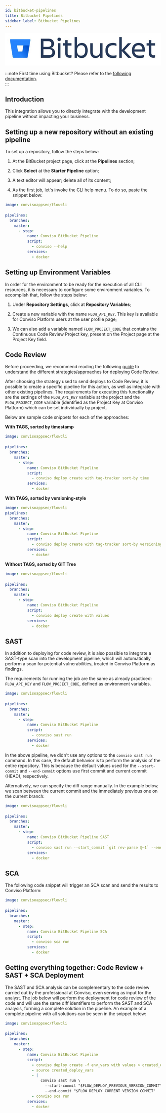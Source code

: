 ```yaml
---
id: bitbucket-pipelines
title: Bitbucket Pipelines
sidebar_label: Bitbucket Pipelines
---
```


<div style={{textAlign: 'center'}}>

![img](../../static/img/bitbucket.png)

</div>

:::note
First time using Bitbucket? Please refer to the [following documentation](https://bitbucket.org/product/guides/).  
:::

## Introduction

This integration allows you to directly integrate with the development pipeline without impacting your business.

## Setting up a new repository without an existing pipeline 

To set up a repository, follow the steps below:

1. At the BitBucket project page, click at the **Pipelines** section;

2. Click **Select** at the **Starter Pipeline** option;

3. A text editor will appear; delete all of its content;

4. As the first job, let's invoke the CLI help menu. To do so, paste the snippet below:

```yml
image: convisoappsec/flowcli

pipelines:
  branches:
    master:
      - step:
          name: Conviso BitBucket Pipeline
          script:
            - conviso --help
          services:
            - docker
```

## Setting up Environment Variables

In order for the environment to be ready for the execution of all CLI resources, it is necessary to configure some environment variables. To accomplish that, follow the steps below:

1. Under **Repository Settings**, click at **Repository Variables**;

2. Create a new variable with the name ```FLOW_API_KEY```. This key is available for Conviso Platform users at the user profile page;

3. We can also add a variable named ```FLOW_PROJECT_CODE``` that contains the Continuous Code Review Project key, present on the Project page at the Project Key field.

## Code Review 

Before proceeding, we recommend reading the following [guide](../guides/code-review-strategies) to understand the different strategies/approaches for deploying Code Review.

After choosing the strategy used to send deploys to Code Review, it is possible to create a specific pipeline for this action, as well as integrate with other existing pipelines. The requirements for executing this functionality are the settings of the ```FLOW_API_KEY``` variable at the project and the ```FLOW_PROJECT_CODE``` variable (identified as the Project Key at Conviso Platform) which can be set individually by project.

Below are sample code snippets for each of the approaches:

**With TAGS, sorted by timestamp**

```yml
image: convisoappsec/flowcli

pipelines:
  branches:
    master:
      - step:
          name: Conviso BitBucket Pipeline
          script:
            - conviso deploy create with tag-tracker sort-by time  
          services:
            - docker
```

**With TAGS, sorted by versioning-style**

```yml
image: convisoappsec/flowcli
pipelines:
  branches:
    master:
      - step:
          name: Conviso BitBucket Pipeline
          script:
            - conviso deploy create with tag-tracker sort-by versioning-style
          services:
            - docker
```

**Without TAGS, sorted by GIT Tree**

```yml
image: convisoappsec/flowcli

pipelines:
  branches:
    master:
      - step:
          name: Conviso BitBucket Pipeline
          script:
            - conviso deploy create with values   
          services:
            - docker
```

## SAST

In addition to deploying for code review, it is also possible to integrate a SAST-type scan into the development pipeline, which will automatically perform a scan for potential vulnerabilities, treated in Conviso Platform as findings.

The requirements for running the job are the same as already practiced: ```FLOW_API_KEY``` and ```FLOW_PROJECT_CODE```, defined as environment variables.

```yml
image: convisoappsec/flowcli

pipelines:
  branches:
    master:
      - step:
          name: Conviso BitBucket Pipeline
          script:
            - conviso sast run
          services:
            - docker
```

In the above pipeline, we didn't use any options to the ```conviso sast run``` command. In this case, the default behavior is to perform the analysis of the entire repository. This is because the default values used for the ```--start-commit``` and ```--end-commit``` options use first commit and current commit (HEAD), respectively.

Alternatively, we can specify the diff range manually. In the example below, we scan between the current commit and the immediately previous one on the current branch:

```yml
image: convisoappsec/flowcli

pipelines:
  branches:
    master:
      - step:
          name: Conviso BitBucket Pipeline SAST
          script:
            - conviso sast run --start_commit `git rev-parse @~1` --end-commit $BITBUCKET_COMMIT                  
          services:
            - docker
```

## SCA

The following code snippet will trigger an SCA scan and send the results to Conviso Platform:

```yml
image: convisoappsec/flowcli

pipelines:
  branches:
    master:
      - step:
          name: Conviso BitBucket Pipeline SCA
          script:
            - conviso sca run
          services:
            - docker
```

## Getting everything together: Code Review + SAST + SCA Deployment

The SAST and SCA analysis can be complementary to the code review carried out by the professional at Conviso, even serving as input for the analyst. The job below will perform the deployment for code review of the code and will use the same diff identifiers to perform the SAST and SCA analysis, forming a complete solution in the pipeline. An example of a complete pipeline with all solutions can be seen in the snippet below:

```yml
image: convisoappsec/flowcli

pipelines:
  branches:
    master:
      - step:
          name: Conviso BitBucket Pipeline
          script:
            - conviso deploy create -f env_vars with values > created_deploy_vars
            - source created_deploy_vars
            - |
                conviso sast run \
                  --start-commit "$FLOW_DEPLOY_PREVIOUS_VERSION_COMMIT" \
                  --end-commit "$FLOW_DEPLOY_CURRENT_VERSION_COMMIT"
            - conviso sca run
          services:
            - docker
```